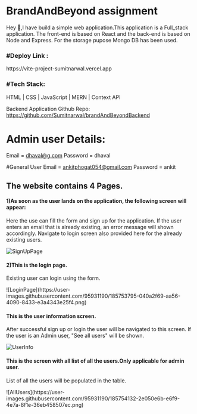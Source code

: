 # BrandAndBeyond assignment

Hey 👋,I have build a simple web application.This application is a Full_stack application.
The front-end is based on React and the back-end is based on Node and Express.
For the storage pupose Mongo DB has been used.

<h3>#Deploy Link :</h3>  https://vite-project-sumitnarwal.vercel.app
<h3>#Tech Stack:</h3>
HTML | CSS | JavaScript | MERN | Context API

Backend Application Github Repo: https://github.com/Sumitnarwal/brandAndBeyondBackend

# Admin user Details:
Email = dhaval@g.com
Password = dhaval

#General User
Email = ankitphogat054@gmail.com
Password = ankit
<h2>The website contains 4 Pages. </h2>
<h4>1)As soon as the user lands on the application, the following screen will appear:</h4>
<p>Here the use can fill the form and sign up for the application. If the user enters an email that is already existing, an error message will shown accordingly.
Navigate to login screen also provided here for the already existing users.
</p>

![SignUpPage](https://user-images.githubusercontent.com/95931190/185753476-fce1cc7b-465f-402b-b898-b72e451b71a3.png)

<h4>2)This is the login page. </h4>
<p>Existing user can login using the form.</p>
![LoginPage](https://user-images.githubusercontent.com/95931190/185753795-040a2f69-aa56-4090-8433-e3a4343e25f4.png)

<h4>This is the user information screen.</h4>
<p>After successful sign up or login the user will be navigated to this screen.
If the user is an Admin user, "See all users" will be shown.</p>

![UserInfo](https://user-images.githubusercontent.com/95931190/185754041-1b2da69a-46ff-4090-babc-5cd463156448.png)

<h4>This is the screen with all list of all the users.Only applicable for admin user.</h4>
<p>List of all the users will be populated in the table.<p>
![AllUsers](https://user-images.githubusercontent.com/95931190/185754132-2e050e6b-e6f9-4e7a-8f1e-36eb458507ec.png)


